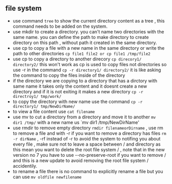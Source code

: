 ## file system

- use command `tree` to show the current directory content as a tree , this command needs to be added on the system.
- use mkdir to create a directory. you can't name two directories with the same name. you can define the path to make directory to create directory on this path , without path it created in the same directory.
- use cp to copy a file with a new name in the same directory or write the path to other directories `cp file1 file2 or cp file1 /tmp/file2`
- use cp to copy a directory to another direcory `cp direcory1/ directory2/` this won't work as cp is used to copy files not directories so use -r in the command `cp -r directory1/ directory2/` it is like asking the command to copy the files inside of the directory
- if the directory we are copying to a directory that has a dirctory with same name it takes only the content and it doesnt create a new directory and if it is not exiting it makes a new directory `cp -r directroy1/ tmp/work/`
- to copy the directory with new name use the command `cp -r directory1/ tmp/NewDirName/`
- to view a file content use `cat filename`
- use mv to cut a directory from a directory and move it to another `mv dir1 /tmp/` with a new name us `mv dir1 /tmp/NewDirName'
- use rmdir to remove empty directory `rmdir filenameorDirname` , use rm to remove a file and with -r if you want to remove a directory has files `rm -r dirName` , -rf instead of -r to avoid the system to notifing you about every file , make sure not to leave a space between / and directory as this mean you want to delete the root file system / , note that in the new version no 7 you have to use --no-preserve-root if you want to remove / and this is a new update to avoid removing the root file system / accidentily.
- to rename a file there is no command to explicitly rename a file but you can use `mv oldfile newfilename`
